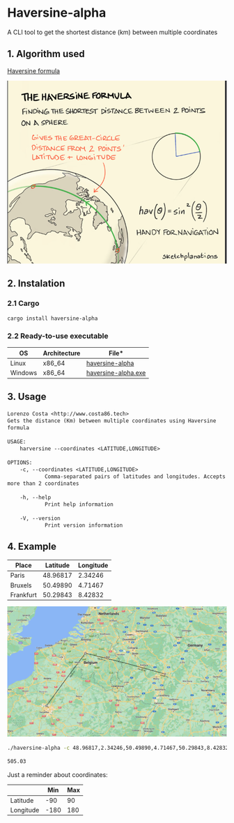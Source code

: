 # Haversine-alpha

A CLI tool to get the shortest distance (km) between multiple coordinates

## 1. Algorithm used
[Haversine formula](https://en.wikipedia.org/wiki/Haversine_formula)

![](/img/formula.png)


## 2. Instalation
### 2.1 Cargo

    cargo install haversine-alpha


### 2.2 Ready-to-use executable

|OS|Architecture| File*|
|--|--|--|
|Linux|x86_64|[haversine-alpha](https://github.com/costa86/haversine-alpha/blob/master/haversine-alpha)|
|Windows|x86_64|[haversine-alpha.exe](https://github.com/costa86/haversine-alpha/blob/master/haversine-alpha.exe)|


## 3. Usage

    Lorenzo Costa <http://www.costa86.tech>
    Gets the distance (Km) between multiple coordinates using Haversine formula

    USAGE:
        harversine --coordinates <LATITUDE,LONGITUDE>

    OPTIONS:
        -c, --coordinates <LATITUDE,LONGITUDE>
                Comma-separated pairs of latitudes and longitudes. Accepts more than 2 coordinates

        -h, --help
                Print help information

        -V, --version
                Print version information

## 4. Example

| Place | Latitude| Longitude  |
|--|--|--|
| Paris | 48.96817 | 2.34246 |
| Bruxels | 50.49890 | 4.71467 |
| Frankfurt | 50.29843 | 8.42832|


![map](/img/map.png)

```sh
./haversine-alpha -c 48.96817,2.34246,50.49890,4.71467,50.29843,8.42832
```

```sh
505.03
```
Just a reminder about coordinates:

||Min|Max|
|-|-|-|
|Latitude|-90|90
|Longitude|-180|180
